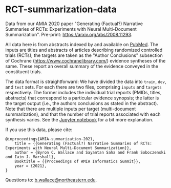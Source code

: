 # RCT-summarization-data

Data from our AMIA 2020 paper "Generating (Factual?) Narrative Summaries of RCTs: Experiments with Neural Multi-Document Summarization". Pre-print: https://arxiv.org/abs/2008.11293.

All data here is from abstracts indexed by and available on [PubMed](https://pubmed.ncbi.nlm.nih.gov/). The inputs are titles and abstracts of articles describing randomized controlled trials (RCTs); the targets are taken as the "Author Conclusions" subsection of Cochrane (https://www.cochranelibrary.com/) evidence syntheses of the same. These report an overall summary of the evidence conveyed in the constituent trials.

The data format is straightforward: We have divided the data into `train`, `dev`, and `test` sets. For each there are two files, comprising `inputs` and `targets` respectively. The former includes the individual trial reports (PMIDs, titles, abstracts) that correspond to a particular evidence synopsis; the latter is the target output (i.e., the authors conclusions as stated in the abstract). Note that there are multiple inputs per target (multi-document summarization), and that the number of trial reports associated with each synthesis varies. See the [Jupyter notebook](https://github.com/bwallace/RCT-summarization-data/blob/main/working-with-the-data.ipynb) for a bit more explanation. 

If you use this data, please cite:

```
@inproceedings{AMIA-summarization-2021,
    title = {{Generating (Factual?) Narrative Summaries of RCTs: Experiments with Neural Multi-Document Summarization}},
    author = {Byron C. Wallace and Sayantan Saha and Frank Soboczenski and Iain J. Marshall},
    Booktitle = {{Proceedings of AMIA Informatics Summit}},
    year = {2021},
}
```

Questions to: b.wallace@northeastern.edu.


